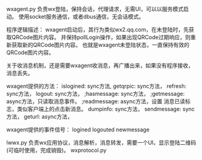 wxagent.py 负责wx登陆，保持会话，代理请求，无需UI，可以以服务模式启动。
使用socket服务通信，或者dbus通信，无会话模式。

程序逻辑描述：
wxagent启动后，其行为类似wx2.qq.com，在未登陆时，先获取QRCode图片内容。
并保持pollLogin操作，如果出现QRCode过期响应，则重新获取新的QRCode图片内容。
也就是wxagent未登陆状态，一直保持有效的QRCode图片内容。

关于收消息机制，还是需要wxagent收消息，再广播出来，如果没有程序接收，消息丢失。

wxagent提供的方法：
islogined: sync方法,
getqrpic: sync方法，
refresh: sync方法，
logout: sync方法，
;hasmessage: sync方法，
;getmessage: async方法，只读取消息事件。
;readmessage: async方法，设置 消息已读标志，类似客户端上的点击新消息。
dumpinfo: sync方法，
sendmessage: sync方法，
geturl: async方法，


wxagent提供的事件信号：
logined
logouted
newmessage



lwwx.py 负责wx应用协议，消息解析，消息转发，需要一个UI，显示登陆二维码(可临时使用，完成销毁)。
wxprotocol.py
